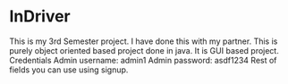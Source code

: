 # InDriver
This is my 3rd Semester project. I have done this with my partner. This is purely object oriented based project done in java. It is GUI based project.
Credentials
Admin username: admin1
Admin password: asdf1234
Rest of fields you can use using signup.
